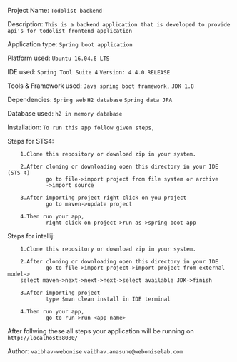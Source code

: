 Project Name: 
`Todolist backend`

Description: 
`This is a backend application that is developed to provide api's for todolist frontend application`

Application type: 
`Spring boot application`

Platform used: 
`Ubuntu 16.04.6 LTS`

IDE used: 
`Spring Tool Suite 4`
`Version: 4.4.0.RELEASE`

Tools & Framework used: 
`Java spring boot framework,`
`JDK 1.8`

Dependencies:
`Spring web`
`H2 database`
`Spring data JPA`

Database used: 
`h2 in memory database`

Installation: 
`To run this app follow given steps,`

Steps for STS4: 
        
        1.Clone this repository or download zip in your system.
        
        2.After cloning or downloading open this directory in your IDE (STS 4)
                go to file->import project from file system or archive
                ->import source 
                
        3.After importing project right click on you project
                go to maven->update project
         
        4.Then run your app,
                right click on project->run as->spring boot app

Steps for intellij: 
        
        1.Clone this repository or download zip in your system.
        
        2.After cloning or downloading open this directory in your IDE
                go to file->import project->import project from external model->
		select maven->next->next->next->select available JDK->finish
                
        3.After importing project
                type $mvn clean install in IDE terminal
         
        4.Then run your app,
                go to run->run <app name>

After follwing these all steps your application will be running on 
        `http://localhost:8080/`

Author: 
`vaibhav-webonise`
`vaibhav.anasune@weboniselab.com`

